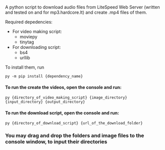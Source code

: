 A python script to download audio files from LiteSpeed Web Server (written and tested on and for mp3.hardcore.lt) and create .mp4 files of them.

Required depedencies:

- For video making script:
  - moviepy
  - tinytag
- For downloading script:
  - bs4
  - urllib

To install them, run

```
py -m pip install {dependency_name}
```

#### To run the create the videos, open the console and run:

```
py {directory_of_video_making_script} {image_directory} {input_directory} {output_directory}
```

#### To run the download script, open the console and run:

```
py {directory_of_download_script} {url_of_the_download_folder}
```

### You may drag and drop the folders and image files to the console window, to input their directories
